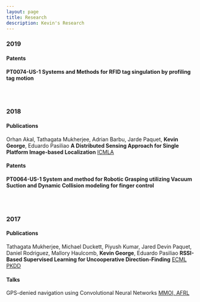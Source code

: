 ```yaml
---
layout: page
title: Research
description: Kevin's Research
---
```


### 2019

#### Patents

**PT0074-US-1 Systems and Methods for RFID tag singulation by profiling tag motion**

<br/>
<br/>


### 2018

#### Publications

Orhan Akal, Tathagata Mukherjee, Adrian Barbu, Jarde Paquet, **Kevin George**, Eduardo Pasiliao **A Distributed Sensing Approach for Single Platform Image-based Localization** [ICMLA](https://www.researchgate.net/publication/328445298_A_Distributed_Sensing_Approach_for_Single_Platform_Image-based_Localization)

#### Patents

**PT0064-US-1 System and method for Robotic Grasping utilizing Vacuum Suction and Dynamic Collision modeling for finger control**

<br/>
<br/>

### 2017

#### Publications

Tathagata Mukherjee, Michael Duckett, Piyush Kumar, Jared Devin Paquet, Daniel Rodriguez, Mallory Haulcomb, **Kevin George**, Eduardo Pasiliao **RSSI-Based Supervised Learning for Uncooperative Direction-Finding** [ECML PKDD](http://ecmlpkdd2017.ijs.si/papers/paperID329.pdf)


#### Talks

GPS-denied navigation using Convolutional Neural Networks [MMOI, AFRL](https://mmo.institute/index.html)
